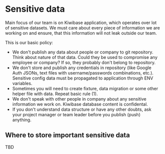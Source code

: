# Sensitive data

Main focus of our team is on Kiwibase application, which operates over lot of
sensitive datasets. We must care about every piece of information we are
working on and ensure, that this information will not leak outside our team.

This is our basic policy:

* We don't publish any data about people or company to git repository. Think
  about nature of that data. Could they be used to compromise any employee or
  company? If so, they probably don't belong to repository.
* We don't store and publish any credentials in repository (like Google Auth 
  JSONs, text files with username/passwords combinations, etc.). Sensitive
  config data must be propagated to application through ENV variables.
* Sometimes you will need to create fixture, data migration or some other
  helper file with data. Repeat basic rule (1). 
* We don't speak with other people in company about any sensitive information
  we work on. Kiwibase database content is confidental.
* If you don't understand data structure or have any other doubts, ask your
  project manager or team leader before you publish (push) anything.

## Where to store important sensitive data

TBD
